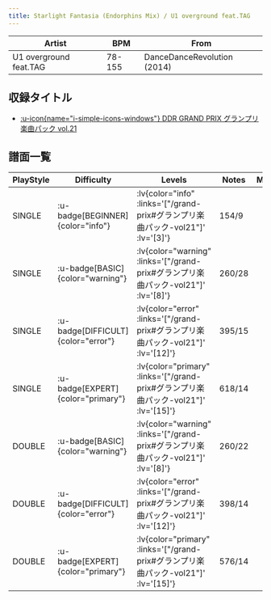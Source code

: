 ```yaml
---
title: Starlight Fantasia (Endorphins Mix) / U1 overground feat.TAG
---
```


|Artist|BPM|From|
|------|---|----|
|U1 overground feat.TAG|78-155|DanceDanceRevolution (2014)|

## 収録タイトル

- [ :u-icon{name="i-simple-icons-windows"} DDR GRAND PRIX グランプリ楽曲パック vol.21](/grand-prix#グランプリ楽曲パック-vol21)

## 譜面一覧

|PlayStyle|Difficulty|Levels|Notes|Movie|
|---------|----------|------|-----|-----|
|SINGLE| :u-badge[BEGINNER]{color="info"} | :lv{color="info" :links='["/grand-prix#グランプリ楽曲パック-vol21"]' :lv='[3]'} |154/9||
|SINGLE| :u-badge[BASIC]{color="warning"} | :lv{color="warning" :links='["/grand-prix#グランプリ楽曲パック-vol21"]' :lv='[8]'} |260/28||
|SINGLE| :u-badge[DIFFICULT]{color="error"} | :lv{color="error" :links='["/grand-prix#グランプリ楽曲パック-vol21"]' :lv='[12]'} |395/15||
|SINGLE| :u-badge[EXPERT]{color="primary"} | :lv{color="primary" :links='["/grand-prix#グランプリ楽曲パック-vol21"]' :lv='[15]'} |618/14||
|DOUBLE| :u-badge[BASIC]{color="warning"} | :lv{color="warning" :links='["/grand-prix#グランプリ楽曲パック-vol21"]' :lv='[8]'} |260/22||
|DOUBLE| :u-badge[DIFFICULT]{color="error"} | :lv{color="error" :links='["/grand-prix#グランプリ楽曲パック-vol21"]' :lv='[12]'} |398/14||
|DOUBLE| :u-badge[EXPERT]{color="primary"} | :lv{color="primary" :links='["/grand-prix#グランプリ楽曲パック-vol21"]' :lv='[15]'} |576/14||
